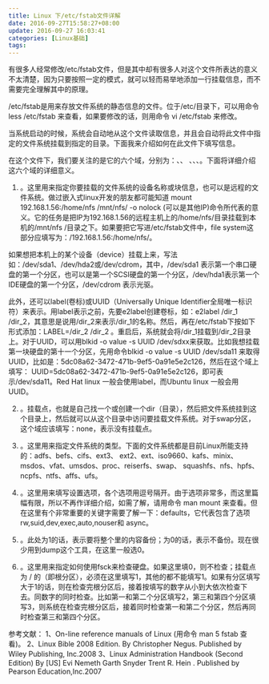 ```yaml
---
title: Linux 下/etc/fstab文件详解
date: 2016-09-27T15:58:27+08:00
update: 2016-09-27 16:03:41
categories: [Linux基础]
tags:
---
```

有很多人经常修改/etc/fstab文件，但是其中却有很多人对这个文件所表达的意义不太清楚，因为只要按照一定的模式，就可以轻而易举地添加一行挂载信息，而不需要完全理解其中的原理。

/etc/fstab是用来存放文件系统的静态信息的文件。位于/etc/目录下，可以用命令less /etc/fstab 来查看，如果要修改的话，则用命令 vi /etc/fstab 来修改。

当系统启动的时候，系统会自动地从这个文件读取信息，并且会自动将此文件中指定的文件系统挂载到指定的目录。下面我来介绍如何在此文件下填写信息。

在这个文件下，我们要关注的是它的六个域，分别为：<file system>、<mount point>、<type> 、<options>、<dump>、<pass>。下面将详细介绍这六个域的详细意义。

1. <fie sysytem>。这里用来指定你要挂载的文件系统的设备名称或块信息，也可以是远程的文件系统。做过嵌入式linux开发的朋友都可能知道 mount 192.168.1.56:/home/nfs /mnt/nfs/ -o nolock (可以是其他IP)命令所代表的意义。它的任务是把IP为192.168.1.56的远程主机上的/home/nfs/目录挂载到本机的/mnt/nfs /目录之下。如果要把它写进/etc/fstab文件中，file system这部分应填写为：/192.168.1.56:/home/nfs/。

如果想把本机上的某个设备（device）挂载上来，写法如：/dev/sda1、/dev/hda2或/dev/cdrom，其中，/dev/sda1 表示第一个串口硬盘的第一个分区，也可以是第一个SCSI硬盘的第一个分区，/dev/hda1表示第一个IDE硬盘的第一个分区，/dev/cdrom 表示光驱。

此外，还可以label(卷标)或UUID（Universally Unique Identifier全局唯一标识符）来表示。用label表示之前，先要e2label创建卷标，如：e2label /dir_1 /dir_2，其意思是说用/dir_2来表示/dir_1的名称。然后，再在/etc/fstab下按如下形式添加：LABEL=/dir_2 /dir_2 <type>   <options> <dump> <pass>。重启后，系统就会将/dir_1挂载到/dir_2目录上。对于UUID，可以用blkid -o value -s UUID /dev/sdxx来获取。比如我想挂载第一块硬盘的第十一个分区，先用命令blkid -o value -s UUID /dev/sda11 来取得UUID，比如是：5dc08a62-3472-471b-9ef5-0a91e5e2c126，然后在<file system>这个域上填写： UUID=5dc08a62-3472-471b-9ef5-0a91e5e2c126，即可表示/dev/sda11。Red Hat linux 一般会使用label，而Ubuntu linux 一般会用UUID。

2. <mount point>。挂载点，也就是自己找一个或创建一个dir（目录），然后把文件系统<fie sysytem>挂到这个目录上，然后就可以从这个目录中访问要挂载文件系统。对于swap分区，这个域应该填写：none，表示没有挂载点。

3. <type>。这里用来指定文件系统的类型。下面的文件系统都是目前Linux所能支持的：adfs、befs、cifs、ext3、 ext2、ext、iso9660、kafs、minix、msdos、vfat、umsdos、proc、reiserfs、swap、 squashfs、nfs、hpfs、ncpfs、ntfs、affs、ufs。

4. <options>。这里用来填写设置选项，各个选项用逗号隔开。由于选项非常多，而这里篇幅有限，所以不再作详细介绍，如需了解，请用命令 man mount 来查看。但在这里有个非常重要的关键字需要了解一下：defaults，它代表包含了选项rw,suid,dev,exec,auto,nouser和 async。

5. <dump>。此处为1的话，表示要将整个<fie sysytem>里的内容备份；为0的话，表示不备份。现在很少用到dump这个工具，在这里一般选0。

6. <pass>。这里用来指定如何使用fsck来检查硬盘。如果这里填0，则不检查；挂载点为 / 的（即根分区），必须在这里填写1，其他的都不能填写1。如果有分区填写大于1的话，则在检查完根分区后，接着按填写的数字从小到大依次检查下去。同数字的同时检查。比如第一和第二个分区填写2，第三和第四个分区填写3，则系统在检查完根分区后，接着同时检查第一和第二个分区，然后再同时检查第三和第四个分区。


参考文献：
1、On-line reference manuals of Linux (用命令 man 5 fstab 查看)。
2、Linux Bible 2008 Edition.   By Christopher Negus. Published by Wiley Publishing, Inc.2008
3、Linux Administration Handbook (Second Edition)    By [US] Evi Nemeth   Garth Snyder   Trent R. Hein .    Published by Pearson Education,Inc.2007
